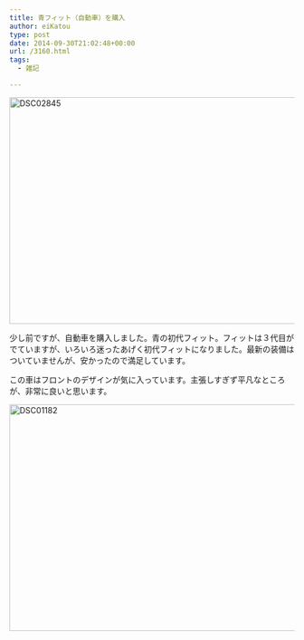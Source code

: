 ```yaml
---
title: 青フィット（自動車）を購入
author: eiKatou
type: post
date: 2014-09-30T21:02:48+00:00
url: /3160.html
tags:
  - 雑記

---
```

[<img src="http://eikatou.net/blog/wp-content/uploads/2014/10/DSC02845.jpg" alt="DSC02845" width="600" height="400" class="alignnone size-full wp-image-3164" srcset="/uploads/2014/10/DSC02845.jpg 600w, /uploads/2014/10/DSC02845-300x200.jpg 300w, /uploads/2014/10/DSC02845-450x300.jpg 450w" sizes="(max-width: 600px) 100vw, 600px" />][1]
  
少し前ですが、自動車を購入しました。青の初代フィット。フィットは３代目がでていますが、いろいろ迷ったあげく初代フィットになりました。最新の装備はついていませんが、安かったので満足しています。 

この車はフロントのデザインが気に入っています。主張しすぎず平凡なところが、非常に良いと思います。
  
[<img src="http://eikatou.net/blog/wp-content/uploads/2014/10/DSC01182.jpg" alt="DSC01182" width="600" height="400" class="alignnone size-full wp-image-3163" srcset="/uploads/2014/10/DSC01182.jpg 600w, /uploads/2014/10/DSC01182-300x200.jpg 300w, /uploads/2014/10/DSC01182-450x300.jpg 450w" sizes="(max-width: 600px) 100vw, 600px" />][2]

 [1]: http://eikatou.net/blog/wp-content/uploads/2014/10/DSC02845.jpg
 [2]: http://eikatou.net/blog/wp-content/uploads/2014/10/DSC01182.jpg
